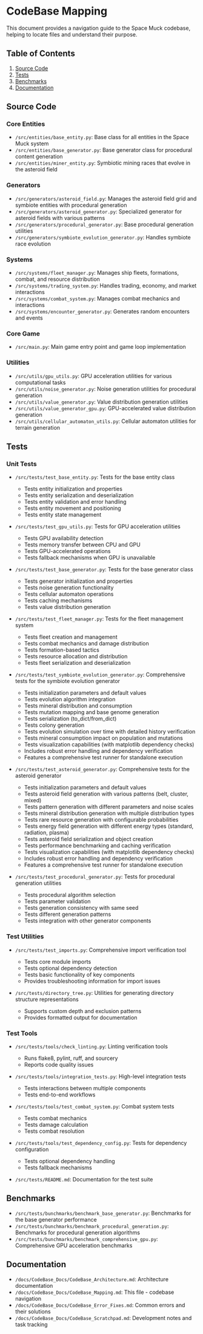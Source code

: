 # CodeBase Mapping

This document provides a navigation guide to the Space Muck codebase, helping to locate files and understand their purpose.

## Table of Contents

1. [Source Code](#source-code)
2. [Tests](#tests)
3. [Benchmarks](#benchmarks)
4. [Documentation](#documentation)

## Source Code

### Core Entities

- `/src/entities/base_entity.py`: Base class for all entities in the Space Muck system
- `/src/entities/base_generator.py`: Base generator class for procedural content generation
- `/src/entities/miner_entity.py`: Symbiotic mining races that evolve in the asteroid field

### Generators

- `/src/generators/asteroid_field.py`: Manages the asteroid field grid and symbiote entities with procedural generation
- `/src/generators/asteroid_generator.py`: Specialized generator for asteroid fields with various patterns
- `/src/generators/procedural_generator.py`: Base procedural generation utilities
- `/src/generators/symbiote_evolution_generator.py`: Handles symbiote race evolution

### Systems

- `/src/systems/fleet_manager.py`: Manages ship fleets, formations, combat, and resource distribution
- `/src/systems/trading_system.py`: Handles trading, economy, and market interactions
- `/src/systems/combat_system.py`: Manages combat mechanics and interactions
- `/src/systems/encounter_generator.py`: Generates random encounters and events

### Core Game

- `/src/main.py`: Main game entry point and game loop implementation

### Utilities

- `/src/utils/gpu_utils.py`: GPU acceleration utilities for various computational tasks
- `/src/utils/noise_generator.py`: Noise generation utilities for procedural generation
- `/src/utils/value_generator.py`: Value distribution generation utilities
- `/src/utils/value_generator_gpu.py`: GPU-accelerated value distribution generation
- `/src/utils/cellular_automaton_utils.py`: Cellular automaton utilities for terrain generation

## Tests

### Unit Tests

- `/src/tests/test_base_entity.py`: Tests for the base entity class
  - Tests entity initialization and properties
  - Tests entity serialization and deserialization
  - Tests entity validation and error handling
  - Tests entity movement and positioning
  - Tests entity state management

- `/src/tests/test_gpu_utils.py`: Tests for GPU acceleration utilities
  - Tests GPU availability detection
  - Tests memory transfer between CPU and GPU
  - Tests GPU-accelerated operations
  - Tests fallback mechanisms when GPU is unavailable

- `/src/tests/test_base_generator.py`: Tests for the base generator class
  - Tests generator initialization and properties
  - Tests noise generation functionality
  - Tests cellular automaton operations
  - Tests caching mechanisms
  - Tests value distribution generation

- `/src/tests/test_fleet_manager.py`: Tests for the fleet management system
  - Tests fleet creation and management
  - Tests combat mechanics and damage distribution
  - Tests formation-based tactics
  - Tests resource allocation and distribution
  - Tests fleet serialization and deserialization

- `/src/tests/test_symbiote_evolution_generator.py`: Comprehensive tests for the symbiote evolution generator
  - Tests initialization parameters and default values
  - Tests evolution algorithm integration
  - Tests mineral distribution and consumption
  - Tests mutation mapping and base genome generation
  - Tests serialization (to_dict/from_dict)
  - Tests colony generation
  - Tests evolution simulation over time with detailed history verification
  - Tests mineral consumption impact on population and mutations
  - Tests visualization capabilities (with matplotlib dependency checks)
  - Includes robust error handling and dependency verification
  - Features a comprehensive test runner for standalone execution

- `/src/tests/test_asteroid_generator.py`: Comprehensive tests for the asteroid generator
  - Tests initialization parameters and default values
  - Tests asteroid field generation with various patterns (belt, cluster, mixed)
  - Tests pattern generation with different parameters and noise scales
  - Tests mineral distribution generation with multiple distribution types
  - Tests rare resource generation with configurable probabilities
  - Tests energy field generation with different energy types (standard, radiation, plasma)
  - Tests asteroid field serialization and object creation
  - Tests performance benchmarking and caching verification
  - Tests visualization capabilities (with matplotlib dependency checks)
  - Includes robust error handling and dependency verification
  - Features a comprehensive test runner for standalone execution

- `/src/tests/test_procedural_generator.py`: Tests for procedural generation utilities
  - Tests procedural algorithm selection
  - Tests parameter validation
  - Tests generation consistency with same seed
  - Tests different generation patterns
  - Tests integration with other generator components

### Test Utilities

- `/src/tests/test_imports.py`: Comprehensive import verification tool
  - Tests core module imports
  - Tests optional dependency detection
  - Tests basic functionality of key components
  - Provides troubleshooting information for import issues

- `/src/tests/directory_tree.py`: Utilities for generating directory structure representations
  - Supports custom depth and exclusion patterns
  - Provides formatted output for documentation

### Test Tools

- `/src/tests/tools/check_linting.py`: Linting verification tools
  - Runs flake8, pylint, ruff, and sourcery
  - Reports code quality issues

- `/src/tests/tools/integration_tests.py`: High-level integration tests
  - Tests interactions between multiple components
  - Tests end-to-end workflows

- `/src/tests/tools/test_combat_system.py`: Combat system tests
  - Tests combat mechanics
  - Tests damage calculation
  - Tests combat resolution

- `/src/tests/tools/test_dependency_config.py`: Tests for dependency configuration
  - Tests optional dependency handling
  - Tests fallback mechanisms

- `/src/tests/README.md`: Documentation for the test suite

## Benchmarks

- `/src/tests/bunchmarks/benchmark_base_generator.py`: Benchmarks for the base generator performance
- `/src/tests/bunchmarks/benchmark_procedural_generation.py`: Benchmarks for procedural generation algorithms
- `/src/tests/bunchmarks/benchmark_comprehensive_gpu.py`: Comprehensive GPU acceleration benchmarks

## Documentation

- `/docs/CodeBase_Docs/CodeBase_Architecture.md`: Architecture documentation
- `/docs/CodeBase_Docs/CodeBase_Mapping.md`: This file - codebase navigation
- `/docs/CodeBase_Docs/CodeBase_Error_Fixes.md`: Common errors and their solutions
- `/docs/CodeBase_Docs/CodeBase_Scratchpad.md`: Development notes and task tracking

